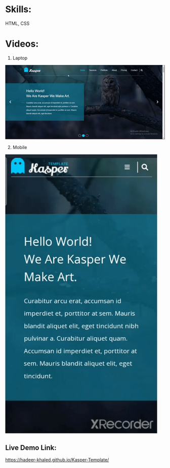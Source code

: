 # Skills: 
HTML, CSS 

# Videos:
1. Laptop

![Demo on Laptop](Laptop.gif)

2. Mobile

![Demo on Mobile](Mobile.gif)

##  Live Demo Link: 
https://hadeer-khaled.github.io/Kasper-Template/
